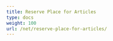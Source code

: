 ```yaml
---
title: Reserve Place for Articles
type: docs
weight: 100
url: /net/reserve-place-for-articles/
---
```




